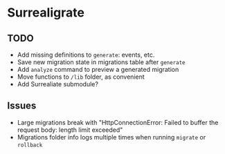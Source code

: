 # Surrealigrate

## TODO

- Add missing definitions to `generate`: events, etc.
- Save new migration state in migrations table after `generate`
- Add `analyze` command to preview a generated migration
- Move functions to `/lib` folder, as convenient
- Add Surrealiate submodule?

## Issues

- Large migrations break with "HttpConnectionError: Failed to buffer the request body: length limit exceeded"
- Migrations folder info logs multiple times when running `migrate` or `rollback`
